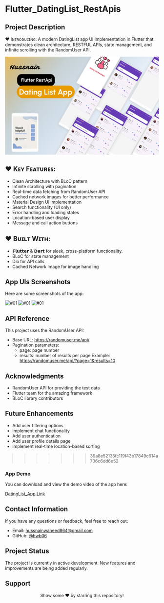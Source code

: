 # Flutter_DatingList_RestApis

## **Project Description**

♥ Iɴᴛʀᴏᴅᴜᴄɪɴɢ: A modern DatingList app UI implementation in Flutter that demonstrates clean architecture, RESTFUL APIs, state management, and infinite scrolling with the 
  RandomUser API.
  
  ![App Cover](https://github.com/hwb06/Flutter_DatingList_RestApis/blob/main/assets/Project%20Showcase/DatingList%20Mockup.jpg)

  ## ♥ **Kᴇʏ Fᴇᴀᴛᴜʀᴇꜱ**:
  - Clean Architecture with BLoC pattern
  - Infinite scrolling with pagination
  - Real-time data fetching from RandomUser API
  - Cached network images for better performance
  - Material Design UI implementation
  - Search functionality (UI only)
  - Error handling and loading states
  - Location-based user display
  - Message and call action buttons

 ## ♥ **Bᴜɪʟᴛ Wɪᴛʜ**:
  - 𝗙𝗹𝘂𝘁𝘁𝗲𝗿 & 𝗗𝗮𝗿𝘁 for sleek, cross-platform functionality.
  - BLoC for state management
  - Dio for API calls
  - Cached Network Image for image handling

## **App UIs Screenshots**
Here are some screenshots of the app:

![#01](https://github.com/hwb06/Flutter_DatingList_RestApis/blob/main/assets/Project%20Showcase/01.png) 
![#01](https://github.com/hwb06/Flutter_DatingList_RestApis/blob/main/assets/Project%20Showcase/02.png) 
![#01](https://github.com/hwb06/Flutter_DatingList_RestApis/blob/main/assets/Project%20Showcase/03.png) 

## **API Reference**
This project uses the RandomUser API:
- Base URL: https://randomuser.me/api/
- Pagination parameters:
    - page: page number
    - results: number of results per page
Example: https://randomuser.me/api/?page=1&results=10

## **Acknowledgments**
 - RandomUser API for providing the test data
 - Flutter team for the amazing framework
 - BLoC library contributors

## **Future Enhancements**
  - Add user filtering options
  - Implement chat functionality
  - Add user authentication
  - Add user profile details page
  - Implement real-time location-based sorting
>>>>>>> 39a8e52135fc119f43b17849c614a706c6dd6e52

### **App Demo**
You can download and view the demo video of the app here:

[DatingList_App Link](https://www.dropbox.com/scl/fi/fovznz6lwvnxkgh1cyswi/App-Demo.mp4?rlkey=uyva7uuz9uut2jk9ua6n6lp0d&st=g4wq3gs6&dl=0)

## **Contact Information**
If you have any questions or feedback, feel free to reach out:

- Email: hussnainwaheed864@gmail.com
- GitHub: [@hwb06](https://github.com/hwb06)

## **Project Status**
The project is currently in active development. New features and improvements are being added regularly.

## **Support**
<div align="center">
Show some ❤️ by starring this repository!
</div>


